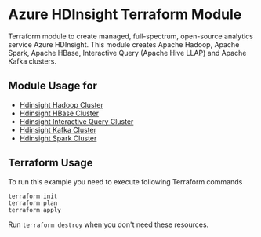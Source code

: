 # Azure HDInsight Terraform Module

Terraform module to create managed, full-spectrum, open-source analytics service Azure HDInsight. This module creates Apache Hadoop, Apache Spark, Apache HBase, Interactive Query (Apache Hive LLAP) and Apache Kafka clusters.

## Module Usage for

* [Hdinsight Hadoop Cluster](hdinsight_hadoop_cluster/README.md)
* [Hdinsight HBase Cluster](hdinsight_hbase_cluster/README.md)
* [Hdinsight Interactive Query Cluster](hdinsight_interactive_query_cluster/README.md)
* [Hdinsight Kafka Cluster](hdinsight_kafka_cluster/README.md)
* [Hdinsight Spark Cluster](hdinsight_spark_cluster/README.md)

## Terraform Usage

To run this example you need to execute following Terraform commands

```hcl
terraform init
terraform plan
terraform apply
```

Run `terraform destroy` when you don't need these resources.
